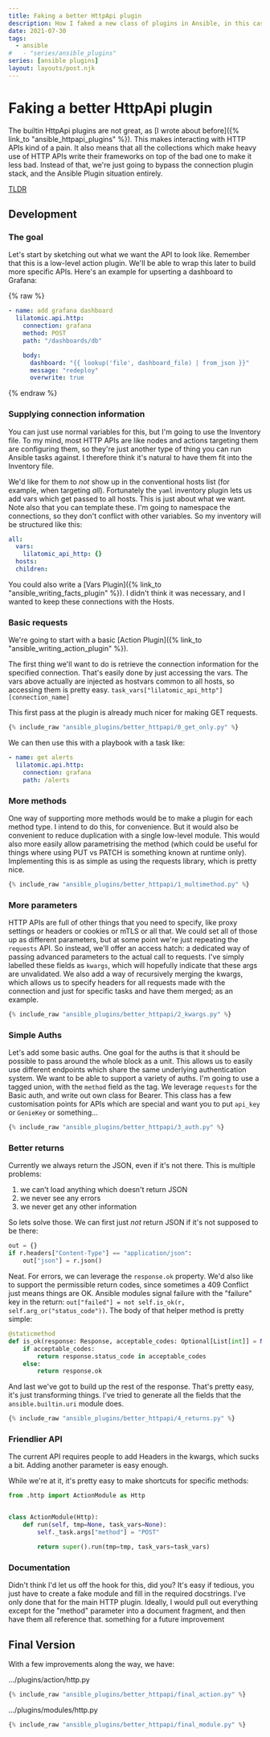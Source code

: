 ```yaml
---
title: Faking a better HttpApi plugin
description: How I faked a new class of plugins in Ansible, in this case for HTTP API connections
date: 2021-07-30
tags:
  - ansible
#   - "series/ansible_plugins"
series: [ansible plugins]
layout: layouts/post.njk
---
```


# Faking a better HttpApi plugin

The builtin HttpApi plugins are not great, as [I wrote about before]({% link_to "ansible_httpapi_plugins" %}). This makes interacting with HTTP APIs kind of a pain. It also means that all the collections which make heavy use of HTTP APIs write their frameworks on top of the bad one to make it less bad. Instead of that, we're just going to bypass the connection plugin stack, and the Ansible Plugin situation entirely.

[TLDR](#final-version)

## Development

### The goal

Let's start by sketching out what we want the API to look like. Remember that this is a low-level action plugin. We'll be able to wrap this later to build more specific APIs. Here's an example for upserting a dashboard to Grafana:

{% raw %}

```yaml
- name: add grafana dashboard
  lilatomic.api.http:
    connection: grafana
    method: POST
    path: "/dashboards/db"

    body:
      dashboard: "{{ lookup('file', dashboard_file) | from_json }}"
      message: "redeploy"
      overwrite: true
```

{% endraw %}

### Supplying connection information

You can just use normal variables for this, but I'm going to use the Inventory file. To my mind, most HTTP APIs are like nodes and actions targeting them are configuring them, so they're just another type of thing you can run Ansible tasks against. I therefore think it's natural to have them fit into the Inventory file.

We'd like for them to _not_ show up in the conventional hosts list (for example, when targeting _all_). Fortunately the `yaml` inventory plugin lets us add vars which get passed to all hosts. This is just about what we want. Note also that you can template these. I'm going to namespace the connections, so they don't conflict with other variables. So my inventory will be structured like this:

```yaml
all:
  vars:
    lilatomic_api_http: {}
  hosts:
  children:
```

You could also write a [Vars Plugin]({% link_to "ansible_writing_facts_plugin" %}). I didn't think it was necessary, and I wanted to keep these connections with the Hosts.

### Basic requests

We're going to start with a basic [Action Plugin]({% link_to "ansible_writing_action_plugin" %}).

The first thing we'll want to do is retrieve the connection information for the specified connection. That's easily done by just accessing the vars. The vars above actually are injected as hostvars common to all hosts, so accessing them is pretty easy. `task_vars["lilatomic_api_http"][connection_name]`

This first pass at the plugin is already much nicer for making GET requests.

```python
{% include_raw "ansible_plugins/better_httpapi/0_get_only.py" %}
```

We can then use this with a playbook with a task like:

```yaml
- name: get alerts
  lilatomic.api.http:
    connection: grafana
    path: /alerts
```

### More methods

One way of supporting more methods would be to make a plugin for each method type. I intend to do this, for convenience. But it would also be convenient to reduce duplication with a single low-level module. This would also more easily allow parametrising the method (which could be useful for things where using PUT vs PATCH is something known at runtime only). Implementing this is as simple as using the requests library, which is pretty nice.

```python
{% include_raw "ansible_plugins/better_httpapi/1_multimethod.py" %}
```

### More parameters

HTTP APIs are full of other things that you need to specify, like proxy settings or headers or cookies or mTLS or all that. We could set all of those up as different parameters, but at some point we're just repeating the `requests` API. So instead, we'll offer an access hatch: a dedicated way of passing advanced parameters to the actual call to requests. I've simply labelled these fields as `kwargs`, which will hopefully indicate that these args are unvalidated. We also add a way of recursively merging the kwargs, which allows us to specify headers for all requests made with the connection and just for specific tasks and have them merged; as an example.

```python
{% include_raw "ansible_plugins/better_httpapi/2_kwargs.py" %}
```

### Simple Auths

Let's add some basic auths. One goal for the auths is that it should be possible to pass around the whole block as a unit. This allows us to easily use different endpoints which share the same underlying authentication system. We want to be able to support a variety of auths. I'm going to use a tagged union, with the `method` field as the tag. We leverage `requests` for the Basic auth, and write out own class for Bearer. This class has a few customisation points for APIs which are special and want you to put `api_key` or `GenieKey` or something...

```python
{% include_raw "ansible_plugins/better_httpapi/3_auth.py" %}
```

### Better returns

Currently we always return the JSON, even if it's not there. This is multiple problems:

1. we can't load anything which doesn't return JSON
1. we never see any errors
1. we never get any other information

So lets solve those. We can first just _not_ return JSON if it's not supposed to be there:

```python
out = {}
if r.headers["Content-Type"] == "application/json":
	out["json"] = r.json()
```

Neat. For errors, we can leverage the `response.ok` property. We'd also like to support the permissible return codes, since sometimes a 409 Conflict just means things are OK. Ansible modules signal failure with the "failure" key in the return: `out["failed"] = not self.is_ok(r, self.arg_or("status_code"))`. The body of that helper method is pretty simple:

```python
@staticmethod
def is_ok(response: Response, acceptable_codes: Optional[List[int]] = None):
	if acceptable_codes:
		return response.status_code in acceptable_codes
	else:
		return response.ok
```

And last we've got to build up the rest of the response. That's pretty easy, it's just transforming things. I've tried to generate all the fields that the `ansible.builtin.uri` module does.

```python
{% include_raw "ansible_plugins/better_httpapi/4_returns.py" %}
```

### Friendlier API

The current API requires people to add Headers in the kwargs, which sucks a bit. Adding another parameter is easy enough.

While we're at it, it's pretty easy to make shortcuts for specific methods:

```python
from .http import ActionModule as Http


class ActionModule(Http):
	def run(self, tmp=None, task_vars=None):
		self._task.args["method"] = "POST"

		return super().run(tmp=tmp, task_vars=task_vars)
```

### Documentation

Didn't think I'd let us off the hook for this, did you? It's easy if tedious, you just have to create a fake module and fill in the required docstrings. I've only done that for the main HTTP plugin. Ideally, I would pull out everything except for the "method" parameter into a document fragment, and then have them all reference that. something for a future improvement

## Final Version

With a few improvements along the way, we have:

.../plugins/action/http.py

```python
{% include_raw "ansible_plugins/better_httpapi/final_action.py" %}
```

.../plugins/modules/http.py

```python
{% include_raw "ansible_plugins/better_httpapi/final_module.py" %}
```
